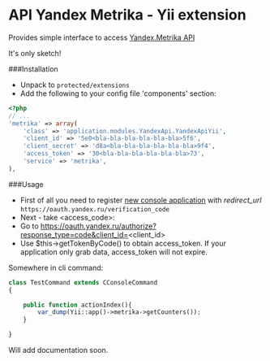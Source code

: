 API Yandex Metrika  - Yii extension
===================================

Provides simple interface to access [Yandex.Metrika API](http://api.yandex.ru/metrika/)

It's only sketch!

###Installation
 * Unpack to `protected/extensions`
 * Add the following to your config file 'components' section:
~~~php
<?php
// ...
'metrika' => array(
    'class' => 'application.modules.YandexApi.YandexApiYii',
    'client_id' => '5e0<bla-bla-bla-bla-bla-bla>5f6',
    'client_secret' => 'd8a<bla-bla-bla-bla-bla-bla>9f4',
    'access_token' => '30<bla-bla-bla-bla-bla-bla>73',
    'service' => 'metrika',
),
~~~

###Usage
 * First of all you need to register [new console application](https://oauth.yandex.ru/client/new) with *redirect_url* `https://oauth.yandex.ru/verification_code`
 * Next - take <access_code>:
 * Go to https://oauth.yandex.ru/authorize?response_type=code&client_id=<client_id>
 * Use $this->getTokenByCode() to obtain access_token. If your application only grab data, access_token will not expire.

Somewhere in cli command:
~~~php
class TestCommand extends CConsoleCommand
{

    public function actionIndex(){
        var_dump(Yii::app()->metrika->getCounters());
    }

}
~~~

Will add documentation soon.

